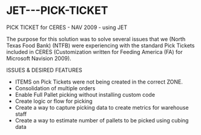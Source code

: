 # JET---PICK-TICKET
PICK TICKET for CERES - NAV 2009 - using JET

The purpose for this solution was to solve several issues that we (North Texas Food Bank) (NTFB) were experiencing with the standard Pick Tickets included in CERES (Customization written for Feeding America (FA) for Microsoft Navision 2009).

ISSUES & DESIRED FEATURES
  *  ITEMS on Pick Tickets were not being created in the correct ZONE.
  *  Consolidation of multiple orders
  *  Enable Full Pallet picking without installing custom code
  *  Create logic or flow for picking
  *  Create a way to capture picking data to create metrics for warehouse staff
  *  Create a way to estimate number of pallets to be picked using cubing data
